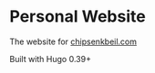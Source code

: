 # Personal Website

The website for [chipsenkbeil.com](http://chipsenkbeil.com/)

Built with Hugo 0.39+
